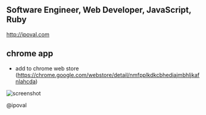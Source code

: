 ## Software Engineer, Web Developer, JavaScript, Ruby

http://ipoval.com

## chrome app
- add to chrome web store (https://chrome.google.com/webstore/detail/nmfpplkdkcbhediajmbhljkafnlahcda)

![screenshot](https://raw.github.com/ipoval/ipoval.github.io/master/chromeapp/assets/images/screenshot.png)

@ipoval
